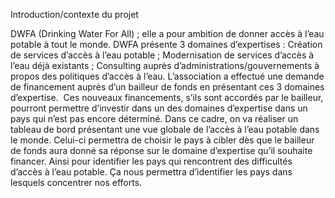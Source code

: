 Introduction/contexte du projet

DWFA (Drinking Water For All) ; elle a pour ambition de donner accès à l’eau potable à tout le monde.
DWFA présente 3 domaines d’expertises :
Création de services d’accès à l’eau potable ;
Modernisation de services d’accès à l’eau déjà existants ;
Consulting auprès d’administrations/gouvernements à propos des politiques d’accès à l’eau.
L’association a effectué une demande de financement auprès d’un bailleur de fonds en présentant ces 3 domaines d’expertise. 
Ces nouveaux financements, s’ils sont accordés par le bailleur, pourront permettre d’investir dans un des domaines d’expertise dans un pays qui n’est pas encore déterminé.
Dans ce cadre, on va  réaliser un tableau de bord présentant une vue globale de l’accès à l’eau potable dans le monde. Celui-ci permettra de choisir le pays à cibler dès que le bailleur de fonds aura donné sa réponse sur le domaine d’expertise qu’il souhaite financer.
Ainsi pour identifier les pays qui rencontrent des difficultés d’accès à l’eau potable. Ça nous permettra d’identifier les pays dans lesquels concentrer nos efforts. 
